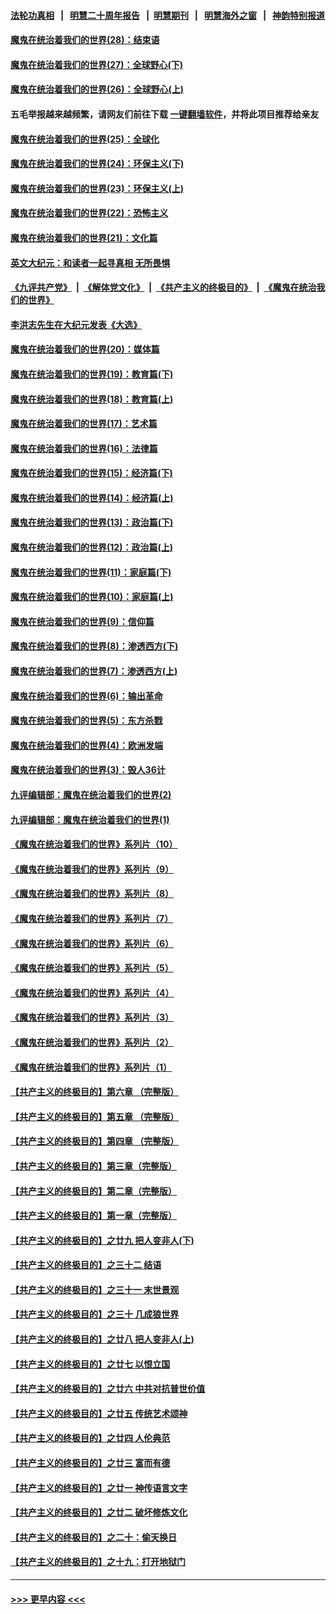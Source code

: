 #### [法轮功真相](https://github.com/gfw-breaker/truth/blob/master/README.md?t=0) &nbsp;&nbsp;|&nbsp;&nbsp; [明慧二十周年报告](https://github.com/gfw-breaker/mh-reports/blob/master/README.md?t=0) &nbsp;&nbsp;|&nbsp;&nbsp;[明慧期刊](https://github.com/gfw-breaker/mh-qikan) &nbsp;&nbsp;|&nbsp;&nbsp; [明慧海外之窗](https://github.com/gfw-breaker/mh-news/blob/master/README.md?t=0) &nbsp;&nbsp;|&nbsp;&nbsp; [神韵特别报道](https://github.com/gfw-breaker/mh-news/blob/master/shenyun.md?t=0)
#### [魔鬼在统治着我们的世界(28)：结束语](../pages/nsc422/n10936246.md?t=06300602) 
#### [魔鬼在统治着我们的世界(27)：全球野心(下)](../pages/nsc422/n10928319.md?t=06300602) 
#### [魔鬼在统治着我们的世界(26)：全球野心(上)](../pages/nsc422/n10900318.md?t=06300602) 
#### 五毛举报越来越频繁，请网友们前往下载 [一键翻墙软件](https://github.com/gfw-breaker/ssr-accounts)，并将此项目推荐给亲友
#### [魔鬼在统治着我们的世界(25)：全球化](../pages/nsc422/n10788205.md?t=06300602) 
#### [魔鬼在统治着我们的世界(24)：环保主义(下)](../pages/nsc422/n10695307.md?t=06300602) 
#### [魔鬼在统治着我们的世界(23)：环保主义(上)](../pages/nsc422/n10688613.md?t=06300602) 
#### [魔鬼在统治着我们的世界(22)：恐怖主义](../pages/nsc422/n10614727.md?t=06300602) 
#### [魔鬼在统治着我们的世界(21)：文化篇](../pages/nsc422/n10597706.md?t=06300602) 
#### [英文大纪元：和读者一起寻真相 无所畏惧](../pages/nsc422/n12542027.md?t=06300602) 
#### [《九评共产党》](https://github.com/begood0513/9ping.md/blob/master/README.md) &nbsp;|&nbsp; [《解体党文化》](../../../../jtdwh.md/blob/master/README.md)  &nbsp;|&nbsp; [《共产主义的终极目的》](../../../../gczydzjmd.md/blob/master/README.md) &nbsp;|&nbsp; [《魔鬼在统治我们的世界》](../../../../mgztzwmdsj.md/blob/master/README.md) 
#### [李洪志先生在大纪元发表《大选》](../pages/nsc422/n12534746.md?t=06300602) 
#### [魔鬼在统治着我们的世界(20)：媒体篇](../pages/nsc422/n10586579.md?t=06300602) 
#### [魔鬼在统治着我们的世界(19)：教育篇(下)](../pages/nsc422/n10564808.md?t=06300602) 
#### [魔鬼在统治着我们的世界(18)：教育篇(上)](../pages/nsc422/n10526970.md?t=06300602) 
#### [魔鬼在统治着我们的世界(17)：艺术篇](../pages/nsc422/n10499093.md?t=06300602) 
#### [魔鬼在统治着我们的世界(16)：法律篇](../pages/nsc422/n10485969.md?t=06300602) 
#### [魔鬼在统治着我们的世界(15)：经济篇(下)](../pages/nsc422/n10469975.md?t=06300602) 
#### [魔鬼在统治着我们的世界(14)：经济篇(上)](../pages/nsc422/n10457370.md?t=06300602) 
#### [魔鬼在统治着我们的世界(13)：政治篇(下)](../pages/nsc422/n10448270.md?t=06300602) 
#### [魔鬼在统治着我们的世界(12)：政治篇(上)](../pages/nsc422/n10444576.md?t=06300602) 
#### [魔鬼在统治着我们的世界(11)：家庭篇(下)](../pages/nsc422/n10440961.md?t=06300602) 
#### [魔鬼在统治着我们的世界(10)：家庭篇(上)](../pages/nsc422/n10435448.md?t=06300602) 
#### [魔鬼在统治着我们的世界(9)：信仰篇](../pages/nsc422/n10432159.md?t=06300602) 
#### [魔鬼在统治着我们的世界(8)：渗透西方(下)](../pages/nsc422/n10429603.md?t=06300602) 
#### [魔鬼在统治着我们的世界(7)：渗透西方(上)](../pages/nsc422/n10426013.md?t=06300602) 
#### [魔鬼在统治着我们的世界(6)：输出革命](../pages/nsc422/n10421536.md?t=06300602) 
#### [魔鬼在统治着我们的世界(5)：东方杀戮](../pages/nsc422/n10417707.md?t=06300602) 
#### [魔鬼在统治着我们的世界(4)：欧洲发端](../pages/nsc422/n10414890.md?t=06300602) 
#### [魔鬼在统治着我们的世界(3)：毁人36计](../pages/nsc422/n10411583.md?t=06300602) 
#### [九评编辑部：魔鬼在统治着我们的世界(2)](../pages/nsc422/n10410036.md?t=06300602) 
#### [九评编辑部：魔鬼在统治着我们的世界(1)](../pages/nsc422/n10406825.md?t=06300602) 
#### [《魔鬼在统治着我们的世界》系列片（10）](../pages/nsc422/n12292670.md?t=06300602) 
#### [《魔鬼在统治着我们的世界》系列片（9）](../pages/nsc422/n12290859.md?t=06300602) 
#### [《魔鬼在统治着我们的世界》系列片（8）](../pages/nsc422/n12287445.md?t=06300602) 
#### [《魔鬼在统治着我们的世界》系列片（7）](../pages/nsc422/n12283425.md?t=06300602) 
#### [《魔鬼在统治着我们的世界》系列片（6）](../pages/nsc422/n12282314.md?t=06300602) 
#### [《魔鬼在统治着我们的世界》系列片（5）](../pages/nsc422/n12281419.md?t=06300602) 
#### [《魔鬼在统治着我们的世界》系列片（4）](../pages/nsc422/n12274024.md?t=06300602) 
#### [《魔鬼在统治着我们的世界》系列片（3）](../pages/nsc422/n12271322.md?t=06300602) 
#### [《魔鬼在统治着我们的世界》系列片（2）](../pages/nsc422/n12269049.md?t=06300602) 
#### [《魔鬼在统治着我们的世界》系列片（1）](../pages/nsc422/n12267575.md?t=06300602) 
#### [【共产主义的终极目的】第六章 （完整版）](../pages/nsc422/n11428913.md?t=06300602) 
#### [【共产主义的终极目的】第五章 （完整版）](../pages/nsc422/n11428912.md?t=06300602) 
#### [【共产主义的终极目的】第四章 （完整版）](../pages/nsc422/n11428907.md?t=06300602) 
#### [【共产主义的终极目的】第三章（完整版）](../pages/nsc422/n11428848.md?t=06300602) 
#### [【共产主义的终极目的】第二章（完整版）](../pages/nsc422/n11428831.md?t=06300602) 
#### [【共产主义的终极目的】第一章（完整版）](../pages/nsc422/n11417651.md?t=06300602) 
#### [【共产主义的终极目的】之廿九 把人变非人(下)](../pages/nsc422/n11344140.md?t=06300602) 
#### [【共产主义的终极目的】之三十二 结语](../pages/nsc422/n11360535.md?t=06300602) 
#### [【共产主义的终极目的】之三十一 末世景观](../pages/nsc422/n11351129.md?t=06300602) 
#### [【共产主义的终极目的】之三十 几成狼世界](../pages/nsc422/n11348280.md?t=06300602) 
#### [【共产主义的终极目的】之廿八 把人变非人(上)](../pages/nsc422/n11340492.md?t=06300602) 
#### [【共产主义的终极目的】之廿七 以恨立国](../pages/nsc422/n11336944.md?t=06300602) 
#### [【共产主义的终极目的】之廿六 中共对抗普世价值](../pages/nsc422/n11324785.md?t=06300602) 
#### [【共产主义的终极目的】之廿五 传统艺术颂神](../pages/nsc422/n11296396.md?t=06300602) 
#### [【共产主义的终极目的】之廿四 人伦典范](../pages/nsc422/n11296397.md?t=06300602) 
#### [【共产主义的终极目的】之廿三 富而有德](../pages/nsc422/n11283598.md?t=06300602) 
#### [【共产主义的终极目的】之廿一 神传语言文字](../pages/nsc422/n11263265.md?t=06300602) 
#### [【共产主义的终极目的】之廿二 破坏修炼文化](../pages/nsc422/n11245728.md?t=06300602) 
#### [【共产主义的终极目的】之二十：偷天换日](../pages/nsc422/n11238846.md?t=06300602) 
#### [【共产主义的终极目的】之十九：打开地狱门](../pages/nsc422/n11206376.md?t=06300602) 

----
#### [ >>> 更早内容 <<< ](../indexes/nsc422-earlier.md)
